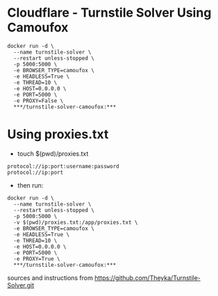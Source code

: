 # Cloudflare - Turnstile Solver Using Camoufox⁠
```
docker run -d \
  --name turnstile-solver \
  --restart unless-stopped \
  -p 5000:5000 \
  -e BROWSER_TYPE=camoufox \
  -e HEADLESS=True \
  -e THREAD=10 \
  -e HOST=0.0.0.0 \
  -e PORT=5000 \
  -e PROXY=False \
  ***/turnstile-solver-camoufox:***
```
# Using proxies.txt

+ touch $(pwd)/proxies.txt
```
protocol://ip:port:username:password
protocol://ip:port
```
+ then run:
```
docker run -d \
  --name turnstile-solver \
  --restart unless-stopped \
  -p 5000:5000 \
  -v $(pwd)/proxies.txt:/app/proxies.txt \
  -e BROWSER_TYPE=camoufox \
  -e HEADLESS=True \
  -e THREAD=10 \
  -e HOST=0.0.0.0 \
  -e PORT=5000 \
  -e PROXY=True \
  ***/turnstile-solver-camoufox:***
```
sources and instructions from https://github.com/Theyka/Turnstile-Solver.git⁠